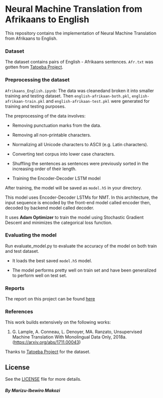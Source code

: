 # Neural Machine Translation from Afrikaans to English 

This repository contains the implementation of Neural Machine Translation from Afrikaans to English.

### Dataset

The dataset contains pairs of English - Afrikaans sentences. ```Afr.txt```  was gotten from [Tatoeba Project](https://tatoeba.org/).

### Preprocessing the dataset

```Afrikaans_English.ipynb```: The data was cleanedand broken  it into smaller training and testing dataset. Then ```english-afrikaan-both.pkl```, ```english-afrikaan-train.pkl``` and ```english-afrikaan-test.pkl```  were generated for training and testing purposes.

The preprocessing of the data involves:

- Removing punctuation marks from the data.

- Removing  all non-printable characters.

- Normalizing all Unicode characters to ASCII (e.g. Latin characters).

- Converting text corpus into lower case characters.

- Shuffling the sentences as sentences were previously sorted in the increasing order of their length.

- Training the Encoder-Decoder LSTM model

After  training, the model will be saved as ```model.h5``` in your directory.

This model uses Encoder-Decoder LSTMs for NMT. In this architecture, the input sequence is encoded by the front-end model called encoder then, decoded by backend model called decoder.

It uses **Adam Optimizer** to train the model using Stochastic Gradient Descent and minimizes the categorical loss function.

### Evaluating the model

Run evaluate_model.py to evaluate the accuracy of the model on both train and test dataset.

- It loads the best saved ```model.h5``` model.

- The model performs pretty well on train set and have been generalized to perform well on test set.


### Reports

The report on this project can be found [here](https://drive.google.com/file/d/1ZW9OVuWEo9QNbF5Z8lFXP6HO21YGDQsW/view?usp=drivesdk)


### References

This work builds extensively on the following works:

1. G. Lample, A. Conneau, L. Denoyer, MA. Ranzato, Unsupervised Machine Translation With Monolingual Data Only, 2018a. (https://arxiv.org/abs/1711.00043)

Thanks to [Tatoeba Project](https://tatoeba.org/) for the dataset.


## License

See the [LICENSE](https://github.com/makozi/Udacity-ML-Engineer-Capstone-Project/blob/master/LICENSE) file for more details.


##### By Marizu-Ibewiro Makozi
